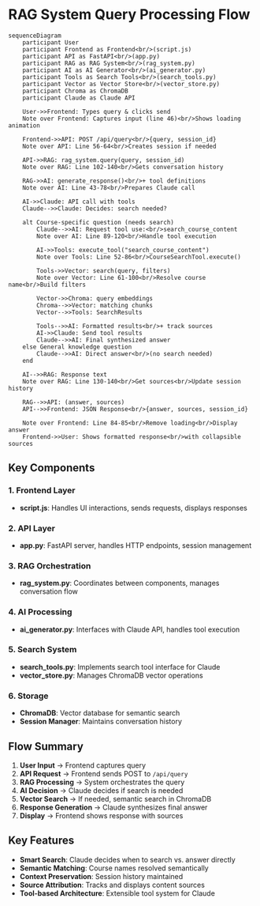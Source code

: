 # RAG System Query Processing Flow

```mermaid
sequenceDiagram
    participant User
    participant Frontend as Frontend<br/>(script.js)
    participant API as FastAPI<br/>(app.py)
    participant RAG as RAG System<br/>(rag_system.py)
    participant AI as AI Generator<br/>(ai_generator.py)
    participant Tools as Search Tools<br/>(search_tools.py)
    participant Vector as Vector Store<br/>(vector_store.py)
    participant Chroma as ChromaDB
    participant Claude as Claude API

    User->>Frontend: Types query & clicks send
    Note over Frontend: Captures input (line 46)<br/>Shows loading animation
    
    Frontend->>API: POST /api/query<br/>{query, session_id}
    Note over API: Line 56-64<br/>Creates session if needed
    
    API->>RAG: rag_system.query(query, session_id)
    Note over RAG: Line 102-140<br/>Gets conversation history
    
    RAG->>AI: generate_response()<br/>+ tool definitions
    Note over AI: Line 43-78<br/>Prepares Claude call
    
    AI->>Claude: API call with tools
    Claude-->>Claude: Decides: search needed?
    
    alt Course-specific question (needs search)
        Claude-->>AI: Request tool use:<br/>search_course_content
        Note over AI: Line 89-120<br/>Handle tool execution
        
        AI->>Tools: execute_tool("search_course_content")
        Note over Tools: Line 52-86<br/>CourseSearchTool.execute()
        
        Tools->>Vector: search(query, filters)
        Note over Vector: Line 61-100<br/>Resolve course name<br/>Build filters
        
        Vector->>Chroma: query embeddings
        Chroma-->>Vector: matching chunks
        Vector-->>Tools: SearchResults
        
        Tools-->>AI: Formatted results<br/>+ track sources
        AI->>Claude: Send tool results
        Claude-->>AI: Final synthesized answer
    else General knowledge question
        Claude-->>AI: Direct answer<br/>(no search needed)
    end
    
    AI-->>RAG: Response text
    Note over RAG: Line 130-140<br/>Get sources<br/>Update session history
    
    RAG-->>API: (answer, sources)
    API-->>Frontend: JSON Response<br/>{answer, sources, session_id}
    
    Note over Frontend: Line 84-85<br/>Remove loading<br/>Display answer
    Frontend->>User: Shows formatted response<br/>with collapsible sources
```

## Key Components

### 1. **Frontend Layer**
- **script.js**: Handles UI interactions, sends requests, displays responses

### 2. **API Layer** 
- **app.py**: FastAPI server, handles HTTP endpoints, session management

### 3. **RAG Orchestration**
- **rag_system.py**: Coordinates between components, manages conversation flow

### 4. **AI Processing**
- **ai_generator.py**: Interfaces with Claude API, handles tool execution

### 5. **Search System**
- **search_tools.py**: Implements search tool interface for Claude
- **vector_store.py**: Manages ChromaDB vector operations

### 6. **Storage**
- **ChromaDB**: Vector database for semantic search
- **Session Manager**: Maintains conversation history

## Flow Summary

1. **User Input** → Frontend captures query
2. **API Request** → Frontend sends POST to `/api/query`
3. **RAG Processing** → System orchestrates the query
4. **AI Decision** → Claude decides if search is needed
5. **Vector Search** → If needed, semantic search in ChromaDB
6. **Response Generation** → Claude synthesizes final answer
7. **Display** → Frontend shows response with sources

## Key Features

- **Smart Search**: Claude decides when to search vs. answer directly
- **Semantic Matching**: Course names resolved semantically
- **Context Preservation**: Session history maintained
- **Source Attribution**: Tracks and displays content sources
- **Tool-based Architecture**: Extensible tool system for Claude